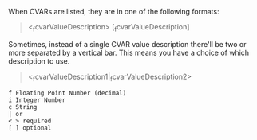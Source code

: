 When CVARs are listed, they are in one of the following formats:

> <<sub>f</sub>cvarValueDescription>
> [<sub>f</sub>cvarValueDescription]

Sometimes, instead of a single CVAR value description there'll be two or more separated by a vertical bar. This means you have a choice of which description to use.

> <<sub>f</sub>cvarValueDescription1|<sub>f</sub>cvarValueDescription2>

```
f Floating Point Number (decimal)
i Integer Number
c String
| or
< > required
[ ] optional
```